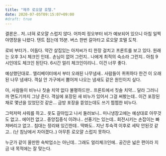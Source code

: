 ```yaml
---
title: "제주 로오얄 호텔."
date: 2020-07-05T09:15:07+09:00
#draft: true
---
```

결론은.. 저..녀혀 로오얄 스럽지 않다.
 어차피 정오부터 비가 예보되어 있으니 
아침 일찍 야영장을 나왔다. 텐트 접는데 15분.
 버스 한번 갈아타고 로오얄 호텔 도착.

로비 부터가.. 어둡다. 약간 살집있는 아저씨가 티 한장
걸치고 프론트를 보고 있다.
 원래는 오후 3시 체크인 인데.. 
손님이 없어 그런지.. 나에게 최적의 숙소라 그런지.. 
아침 9시인데도 체크인 된단다. 
6시간 얼리 체크인이리니.. 이건 너무 좋다.

예상했던대로.. 엘리베이터에서 부터 오래된 나무냄새.. 
사람들이 퀴퀴하다 한건 이 오래된 나무 냄새다.
 객실 안 가구에서 뿜어져 나오는 냄새도 같은 원인이지 싶다.

아, 사람들이 비누나 칫솔 치약 없다 불평하드만.. 
프론트에서 칫솔 치약... 달라 그러니까 면도기까지 
그냥 준다. 객실에 포장된 새 비누가 있어서 그걸 써봤는데..
 이건 포장된 채로 몇년을 있었던것 같은... 
금방 포장을 뜯었는데도 쓰기 찝찝한 비누다.

그럭저럭 샤워를 하고.. 옷도 갈아입고 나서 둘러보니.. 
미니냉장고에는 예상대로 아무것도 없고.. 
에어컨 없고.. 중앙집중식 이려나.. 선풍기는 있는데.. 
회전시키는 손잡이는 빠져버리고 없고.. 
침대는 정리돼 있긴한데.. 딱봐도.. 
지난 투숙객 이후로 세탁 안된것 같고..
(난 침낭에서 자야겠다..) 아무튼 로오얄 스럽지 못하다.

누군가 같이 올만한 숙박업소는 아닌데..
 그래도 얼리체크인에.. 공간은 넓은 편이라 지금 내 
목적에는 잘 맞는다.
